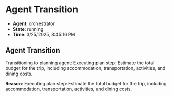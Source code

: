 # Agent Transition

- **Agent**: orchestrator
- **State**: running
- **Time**: 3/25/2025, 8:45:16 PM

## Agent Transition

Transitioning to planning agent: Executing plan step: Estimate the total budget for the trip, including accommodation, transportation, activities, and dining costs.

**Reason**: Executing plan step: Estimate the total budget for the trip, including accommodation, transportation, activities, and dining costs.

